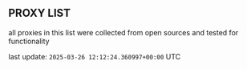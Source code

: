 ## PROXY LIST

all proxies in this list were collected from open sources and tested for functionality

last update: `2025-03-26 12:12:24.360997+00:00` UTC